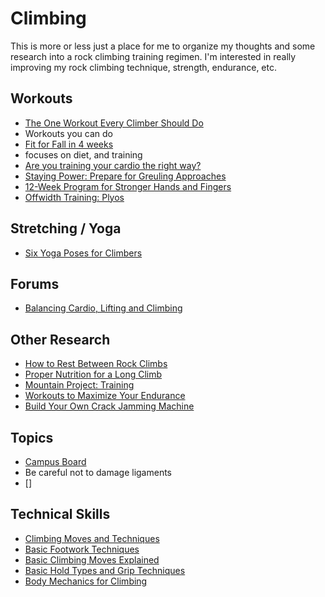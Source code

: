 Climbing
====
This is more or less just a place for me to organize my thoughts and some research
into a rock climbing training regimen.  I'm interested in really improving my
rock climbing technique, strength, endurance, etc.

## Workouts ##
* [The One Workout Every Climber Should Do](http://www.dpmclimbing.com/articles/view/one-workout-every-climber-should-do)
 * Workouts you can do
* [Fit for Fall in 4 weeks](http://www.dpmclimbing.com/articles/view/fit-fall-4-weeks)
 * focuses on diet, and training
* [Are you training your cardio the right way?](http://www.rockclimbingperformance.com/1/post/2011/05/are-you-training-your-cardio-the-right-way.html)
* [Staying Power: Prepare for Greuling Approaches](http://mountainproject.com/v/staying-power-prepare-for-grueling-approaches/108842788)
* [12-Week Program for Stronger Hands and Fingers](http://mountainproject.com/v/12-week-program-for-stronger-hands-and-fingers/108840813)
* [Offwidth Training: Plyos](http://mountainproject.com/v/offwidth-training-plyos/108842579)

## Stretching / Yoga ##
* [Six Yoga Poses for Climbers](http://mountainproject.com/v/six-yoga-poses-for-climbers/108842726)

## Forums ##
* [Balancing Cardio, Lifting and Climbing](http://www.rockclimbing.com/forum/Climbing_Information_C2/Technique_%26_Training_F36/balancing_cardio,_lifting,_and_climbing_P665864/)

## Other Research ##
* [How to Rest Between Rock Climbs](http://mountainproject.com/v/how-to-rest-between-rock-climbs-/108842762)
* [Proper Nutrition for a Long Climb](http://mountainproject.com/v/proper-nutrition-for-a-long-climb-/108842384)
* [Mountain Project: Training](http://mountainproject.com/v/training/108819132)
 * [Workouts to Maximize Your Endurance](http://mountainproject.com/v/workouts-to-maximize-your-endurance/108840656)
* [Build Your Own Crack Jamming Machine](http://mountainproject.com/v/build-your-own-crack-jamming-machine-/108842397)

## Topics ##
* [Campus Board](http://en.wikipedia.org/wiki/Campus_board)
 * Be careful not to damage ligaments
* []

## Technical Skills ##
* [Climbing Moves and Techniques](http://mountainproject.com/v/climbing-moves--techniques/108819131)
 * [Basic Footwork Techniques](http://mountainproject.com/v/basic-footwork-tips/108855376)
 * [Basic Climbing Moves Explained](http://mountainproject.com/v/basic-climbing-moves-explained/108855557)
 * [Basic Hold Types and Grip Techniques](http://mountainproject.com/v/basic-hold-types-and-grip-techniques/108855511)
 * [Body Mechanics for Climbing](http://mountainproject.com/v/body-mechanics-for-climbing/108855533)
